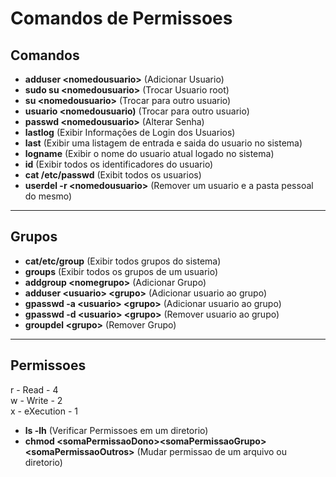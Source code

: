 # Comandos de Permissoes

## Comandos

- **adduser \<nomedousuario>** (Adicionar Usuario)
- **sudo su \<nomedousuario>** (Trocar Usuario root)
- **su \<nomedousuario>** (Trocar para outro usuario)
- **usuario \<nomedousuario)** (Trocar para outro usuario)
- **passwd \<nomedousuario>** (Alterar Senha)
- **lastlog** (Exibir Informações de Login dos Usuarios)
- **last** (Exibir uma listagem de entrada e saida do usuario no sistema)
- **logname** (Exibir o nome do usuario atual logado no sistema)
- **id** (Exibir todos os identificadores do usuario)
- **cat /etc/passwd** (Exibit todos os usuarios)
- **userdel -r \<nomedousuario>** (Remover um usuario e a pasta pessoal do mesmo)

---
## Grupos

- **cat/etc/group** (Exibir todos grupos do sistema)
- **groups** (Exibir todos os grupos de um usuario)
- **addgroup \<nomegrupo>** (Adicionar Grupo)
- **adduser \<usuario> \<grupo>** (Adicionar usuario ao grupo)
- **gpasswd -a \<usuario> \<grupo>** (Adicionar usuario ao grupo)
- **gpasswd -d \<usuario> \<grupo>** (Remover usuario ao grupo)
- **groupdel \<grupo>** (Remover Grupo)

---
## Permissoes

r - Read - 4  
w - Write - 2  
x - eXecution - 1  

- **ls -lh** (Verificar Permissoes em um diretorio)
- **chmod \<somaPermissaoDono>\<somaPermissaoGrupo>\<somaPermissaoOutros>** (Mudar permissao de um arquivo ou diretorio)
